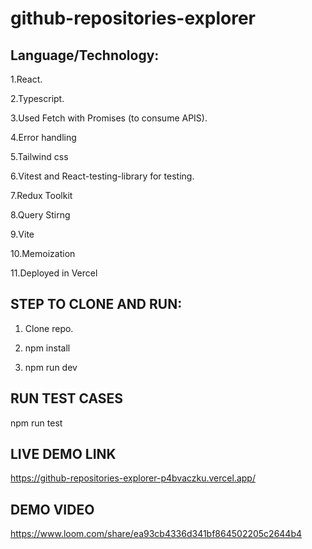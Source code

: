 # github-repositories-explorer

## Language/Technology:

1.React.

2.Typescript.

3.Used Fetch with Promises (to consume APIS).

4.Error handling

5.Tailwind css

6.Vitest and React-testing-library for testing.

7.Redux Toolkit

8.Query Stirng

9.Vite

10.Memoization

11.Deployed in Vercel

## STEP TO CLONE AND RUN:

1. Clone repo.

2. npm install

3. npm run dev

## RUN TEST CASES

npm run test

## LIVE DEMO LINK

https://github-repositories-explorer-p4bvaczku.vercel.app/

## DEMO VIDEO

https://www.loom.com/share/ea93cb4336d341bf864502205c2644b4
